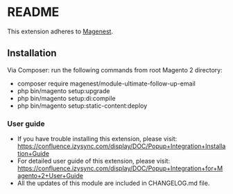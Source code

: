# README
This extension adheres to [Magenest](http://magenest.com/).

## Installation
Via Composer: run the following commands from root Magento 2 directory:
* composer require magenest/module-ultimate-follow-up-email
* php bin/magento setup:upgrade
* php bin/magento setup:di:compile
* php bin/magento setup:static-content:deploy

### User guide
- If you have trouble installing this extension, please visit: https://confluence.izysync.com/display/DOC/Popup+Integration+Installation+Guide
- For detailed user guide of this extension, please visit: https://confluence.izysync.com/display/DOC/Popup+Integration+for+Magento+2+User+Guide
- All the updates of this module are included in CHANGELOG.md file.
